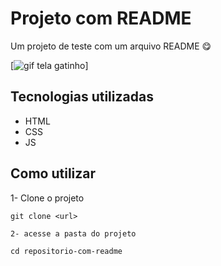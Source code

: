 # Projeto com README
Um projeto de teste com um arquivo README 😋

[<img src="./Animação.gif" alt="gif tela gatinho">]

## Tecnologias utilizadas
- HTML
- CSS
- JS

## Como utilizar

1- Clone o projeto
```
git clone <url>
```
```
2- acesse a pasta do projeto
```
```
cd repositorio-com-readme
```
